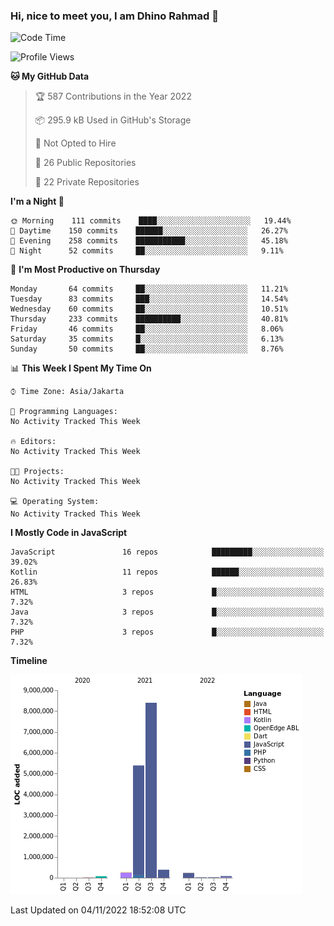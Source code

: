 ### Hi, nice to meet you, I am Dhino Rahmad 👋
<!--START_SECTION:waka-->
![Code Time](http://img.shields.io/badge/Code%20Time-0%20secs-blue)

![Profile Views](http://img.shields.io/badge/Profile%20Views-0-blue)

**🐱 My GitHub Data** 

> 🏆 587 Contributions in the Year 2022
 > 
> 📦 295.9 kB Used in GitHub's Storage 
 > 
> 🚫 Not Opted to Hire
 > 
> 📜 26 Public Repositories 
 > 
> 🔑 22 Private Repositories  
 > 
**I'm a Night 🦉** 

```text
🌞 Morning    111 commits    ████░░░░░░░░░░░░░░░░░░░░░   19.44% 
🌆 Daytime    150 commits    ██████░░░░░░░░░░░░░░░░░░░   26.27% 
🌃 Evening    258 commits    ███████████░░░░░░░░░░░░░░   45.18% 
🌙 Night      52 commits     ██░░░░░░░░░░░░░░░░░░░░░░░   9.11%

```
📅 **I'm Most Productive on Thursday** 

```text
Monday       64 commits     ██░░░░░░░░░░░░░░░░░░░░░░░   11.21% 
Tuesday      83 commits     ███░░░░░░░░░░░░░░░░░░░░░░   14.54% 
Wednesday    60 commits     ██░░░░░░░░░░░░░░░░░░░░░░░   10.51% 
Thursday     233 commits    ██████████░░░░░░░░░░░░░░░   40.81% 
Friday       46 commits     ██░░░░░░░░░░░░░░░░░░░░░░░   8.06% 
Saturday     35 commits     █░░░░░░░░░░░░░░░░░░░░░░░░   6.13% 
Sunday       50 commits     ██░░░░░░░░░░░░░░░░░░░░░░░   8.76%

```


📊 **This Week I Spent My Time On** 

```text
⌚︎ Time Zone: Asia/Jakarta

💬 Programming Languages: 
No Activity Tracked This Week

🔥 Editors: 
No Activity Tracked This Week

🐱‍💻 Projects: 
No Activity Tracked This Week

💻 Operating System: 
No Activity Tracked This Week

```

**I Mostly Code in JavaScript** 

```text
JavaScript               16 repos            █████████░░░░░░░░░░░░░░░░   39.02% 
Kotlin                   11 repos            ██████░░░░░░░░░░░░░░░░░░░   26.83% 
HTML                     3 repos             █░░░░░░░░░░░░░░░░░░░░░░░░   7.32% 
Java                     3 repos             █░░░░░░░░░░░░░░░░░░░░░░░░   7.32% 
PHP                      3 repos             █░░░░░░░░░░░░░░░░░░░░░░░░   7.32%

```


**Timeline**

![Chart not found](https://raw.githubusercontent.com/Dhino12/Dhino12/master/charts/bar_graph.png) 


 Last Updated on 04/11/2022 18:52:08 UTC
<!--END_SECTION:waka-->
 
